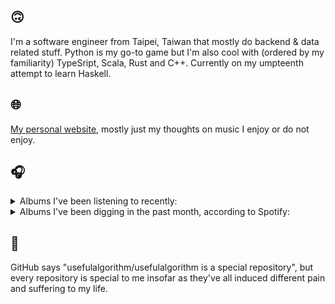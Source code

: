 ## 🙃

I'm a software engineer from Taipei, Taiwan that mostly do backend & data related stuff. Python is my go-to game but I'm also cool with (ordered by my familiarity) TypeSript, Scala, Rust and C++. Currently on my umpteenth attempt to learn Haskell.

## 🌐

[My personal website](https://usefulalgorithm.github.io/), mostly just my thoughts on music I enjoy or do not enjoy.

## 🎧

<details>
<summary>Albums I've been listening to recently:</summary>

- _Orange Barrel Action_, by Theo Parrish
- _Strange Meridians_, by upsammy
- _Start A Band_, by Adebisi Shank
- _New Harmony_, by Frail
- _Only Good Dreams for Me_, by Zaumne
- _Nothing Sticks_, by Pictoria Vark
- _Decide Which Way The Eyes Are Looking_, by Lina Tullgren

</details>

<details>
<summary>Albums I've been digging in the past month, according to Spotify:</summary>

- _Only Good Dreams for Me_, by Zaumne
- _第八作品集『無題』_, by downy
- _Genuine Dexterity_, by Kenny Segal, K-The-I???
- _如果每天都可以 happy happy 誰想要sad:＊- 合作的秘密_, by 陳嫺靜
- _End of the Middle_, by Richard Dawson
- _Decide Which Way The Eyes Are Looking_, by Lina Tullgren
- _Goyard Ibn Said_, by Ghais Guevara
- _Halo On The Inside_, by Circuit des Yeux
- _Cowards_, by Squid
- _This Is the Album of a Band Called Adebisi Shank_, by Adebisi Shank
- _Dead Channel Sky_, by clipping.

</details>

## 💬

GitHub says "usefulalgorithm/usefulalgorithm is a special repository", but every repository is special to me insofar as they've all induced different pain and suffering to my life.